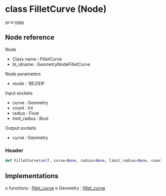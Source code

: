 # class FilletCurve (Node)

<sub>go to [index](/docs/index.md)</sub>

## Node reference

Node
 - Class name : FilletCurve
 - bl_idname : GeometryNodeFilletCurve

Node parameters
 - mode : 'BEZIER'

Input sockets
 - curve : Geometry
 - count : Int
 - radius : Float
 - limit_radius : Bool

Output sockets
 - curve : Geometry

### Header

``` python
def FilletCurve(self, curve=None, radius=None, limit_radius=None, count=None, mode='BEZIER', node_label=None, node_color=None):
```

## Implementations

o functions : [fillet_curve](/docs/GeoNodes_classes/GLOBAL.md#fillet_curve)
o Geometry : [fillet_curve](/docs/GeoNodes_classes/Geometry.md#fillet_curve) 

